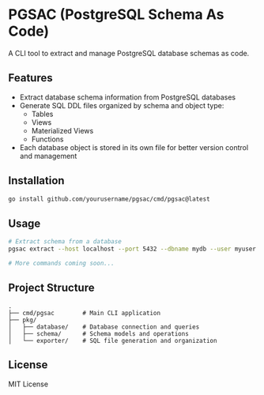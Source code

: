 # PGSAC (PostgreSQL Schema As Code)

A CLI tool to extract and manage PostgreSQL database schemas as code.

## Features

- Extract database schema information from PostgreSQL databases
- Generate SQL DDL files organized by schema and object type:
  - Tables
  - Views
  - Materialized Views
  - Functions
- Each database object is stored in its own file for better version control and management

## Installation

```bash
go install github.com/yourusername/pgsac/cmd/pgsac@latest
```

## Usage

```bash
# Extract schema from a database
pgsac extract --host localhost --port 5432 --dbname mydb --user myuser --output ./schemas

# More commands coming soon...
```

## Project Structure

```
.
├── cmd/pgsac        # Main CLI application
├── pkg/
│   ├── database/    # Database connection and queries
│   ├── schema/      # Schema models and operations
│   └── exporter/    # SQL file generation and organization
```

## License

MIT License 